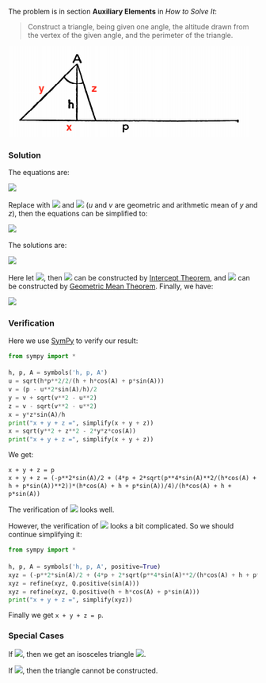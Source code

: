 The problem is in section **Auxiliary Elements** in *How to Solve It*:

> Construct a triangle, being given one angle, the altitude drawn from the vertex of the given angle, and the perimeter of the triangle.

<img src="triangle.png">

### Solution

The equations are:

<img src="https://latex.codecogs.com/gif.latex?\begin{cases}x+y+z=p\\x^2=y^2+z^2-2yz\cos{A}\\xh=yz\sin{A}\end{cases}">

Replace with <img src="https://latex.codecogs.com/gif.latex?u^2=yz"> and <img src="https://latex.codecogs.com/gif.latex?2v=y+z"> (*u* and *v* are geometric and arithmetic mean of *y* and *z*), then the equations can be simplified to:

<img src="https://latex.codecogs.com/gif.latex?\begin{cases}(p-2v)^2=(4v^2-2u^2)-2u^2\cos{A}\\(p-2v)h=u^2\sin{A}\end{cases}">

The solutions are:

<img src="https://latex.codecogs.com/gif.latex?\begin{cases}u^2=\dfrac{hp^2}{2(h+h\cos{A}+p\sin{A})}\\[1em]2v=p-\dfrac{u^2\sin{A}}h\end{cases}">

Here let <img src="https://latex.codecogs.com/gif.latex?q=2(h+h\cos{A}+p\sin{A})">, then <img src="https://latex.codecogs.com/gif.latex?r=\frac{p^2}q"> can be constructed by [Intercept Theorem](https://en.wikipedia.org/wiki/Intercept_theorem), and <img src="https://latex.codecogs.com/gif.latex?u=\sqrt{hr}"> can be constructed by [Geometric Mean Theorem](https://en.wikipedia.org/wiki/Geometric_mean_theorem). Finally, we have:

<img src="https://latex.codecogs.com/gif.latex?y,z=v\pm\sqrt{v^2-u^2}">

### Verification

Here we use [SymPy](https://en.wikipedia.org/wiki/SymPy) to verify our result:

```python
from sympy import *

h, p, A = symbols('h, p, A')
u = sqrt(h*p**2/2/(h + h*cos(A) + p*sin(A)))
v = (p - u**2*sin(A)/h)/2
y = v + sqrt(v**2 - u**2)
z = v - sqrt(v**2 - u**2)
x = y*z*sin(A)/h
print("x + y + z =", simplify(x + y + z))
x = sqrt(y**2 + z**2 - 2*y*z*cos(A))
print("x + y + z =", simplify(x + y + z))
```

We get:

```
x + y + z = p
x + y + z = (-p**2*sin(A)/2 + (4*p + 2*sqrt(p**4*sin(A)**2/(h*cos(A) + h + p*sin(A))**2))*(h*cos(A) + h + p*sin(A))/4)/(h*cos(A) + h + p*sin(A))
```

The verification of <img src="https://latex.codecogs.com/gif.latex?xh=yz\sin{A}"> looks well.

However, the verification of <img src="https://latex.codecogs.com/gif.latex?x^2=y^2+z^2-2yz\cos{A}"> looks a bit complicated. So we should continue simplifying it:

```python
from sympy import *

h, p, A = symbols('h, p, A', positive=True)
xyz = (-p**2*sin(A)/2 + (4*p + 2*sqrt(p**4*sin(A)**2/(h*cos(A) + h + p*sin(A))**2))*(h*cos(A) + h + p*sin(A))/4)/(h*cos(A) + h + p*sin(A))
xyz = refine(xyz, Q.positive(sin(A)))
xyz = refine(xyz, Q.positive(h + h*cos(A) + p*sin(A)))
print("x + y + z =", simplify(xyz))
```

Finally we get `x + y + z = p`.

### Special Cases

If <img src="https://latex.codecogs.com/gif.latex?\frac{p}h=\frac{2(1+\sin\dfrac{A}2)}{\cos\dfrac{A}2}">, then we get an isosceles triangle <img src="https://latex.codecogs.com/gif.latex?y=z=\frac{h}{\cos\dfrac{A}2}">.

If <img src="https://latex.codecogs.com/gif.latex?\frac{p}h<\frac{2(1+\sin\dfrac{A}2)}{\cos\dfrac{A}2}">, then the triangle cannot be constructed.